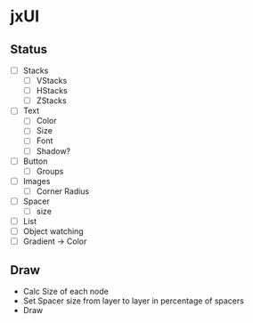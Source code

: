# jxUI

## Status
- [ ] Stacks
  - [ ] VStacks
  - [ ] HStacks
  - [ ] ZStacks
- [ ] Text
  - [ ] Color
  - [ ] Size
  - [ ] Font
  - [ ] Shadow?
- [ ] Button
  - [ ] Groups
- [ ] Images
  - [ ] Corner Radius
- [ ] Spacer
  - [ ] size
- [ ] List
- [ ] Object watching
- [ ] Gradient -> Color

## Draw
- Calc Size of each node
- Set Spacer size from layer to layer in percentage of spacers
- Draw
